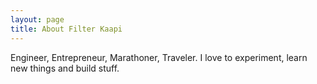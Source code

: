 ```yaml
---
layout: page
title: About Filter Kaapi
---
```


Engineer, Entrepreneur, Marathoner, Traveler. I love to experiment, learn new things and build stuff. 
